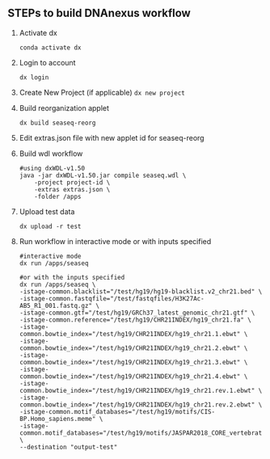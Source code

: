 ## STEPs to build DNAnexus workflow

1. Activate dx

    ```conda activate dx```

1. Login to account

    ```dx login```

1. Create New Project (if applicable)
    ```dx new project```

1. Build reorganization applet

    ```dx build seaseq-reorg```

1. Edit extras.json file with new applet id for seaseq-reorg

1. Build wdl workflow

    ```
    #using dxWDL-v1.50
    java -jar dxWDL-v1.50.jar compile seaseq.wdl \
        -project project-id \
        -extras extras.json \
        -folder /apps
    ```

1. Upload test data

    ``` dx upload -r test ```

1. Run workflow in interactive mode or with inputs specified

    ``` 
    #interactive mode
    dx run /apps/seaseq

    #or with the inputs specified
    dx run /apps/seaseq \
    -istage-common.blacklist="/test/hg19/hg19-blacklist.v2_chr21.bed" \
    -istage-common.fastqfile="/test/fastqfiles/H3K27Ac-AB5_R1_001.fastq.gz" \
    -istage-common.gtf="/test/hg19/GRCh37_latest_genomic_chr21.gtf" \
    -istage-common.reference="/test/hg19/CHR21INDEX/hg19_chr21.fa" \
    -istage-common.bowtie_index="/test/hg19/CHR21INDEX/hg19_chr21.1.ebwt" \
    -istage-common.bowtie_index="/test/hg19/CHR21INDEX/hg19_chr21.2.ebwt" \
    -istage-common.bowtie_index="/test/hg19/CHR21INDEX/hg19_chr21.3.ebwt" \
    -istage-common.bowtie_index="/test/hg19/CHR21INDEX/hg19_chr21.4.ebwt" \
    -istage-common.bowtie_index="/test/hg19/CHR21INDEX/hg19_chr21.rev.1.ebwt" \
    -istage-common.bowtie_index="/test/hg19/CHR21INDEX/hg19_chr21.rev.2.ebwt" \
    -istage-common.motif_databases="/test/hg19/motifs/CIS-BP.Homo_sapiens.meme" \
    -istage-common.motif_databases="/test/hg19/motifs/JASPAR2018_CORE_vertebrates_redundant.meme" \
    --destination "output-test"
    ```
